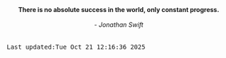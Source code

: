 
<div align="center"><b><span>There is no absolute success in the world, only constant progress.</span></b><br><br><i> - Jonathan Swift</i></div>
<br><br><kbd>Last updated:Tue Oct 21 12:16:36 2025</kbd>